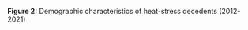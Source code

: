 ---
---

<p><strong>Figure 2:</strong> Demographic characteristics of heat-stress decedents (2012-2021)</p>
<div style="min-height:764px"><script type="text/javascript" defer src="https://datawrapper.dwcdn.net/aYeif/embed.js?v=1" charset="utf-8"></script><noscript><img src="https://datawrapper.dwcdn.net/aYeif/full.png" alt="" /></noscript></div>
